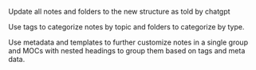 Update all notes and folders to the new structure as told by chatgpt

Use tags to categorize notes by topic and folders to categorize by type.

Use metadata and templates to further customize notes in a single group and MOCs with nested headings to group them based on tags and meta data.